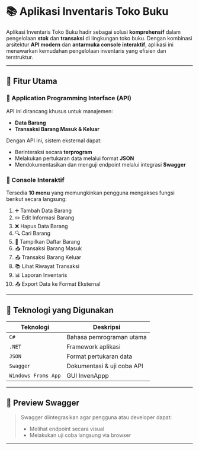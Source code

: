 # 📚 Aplikasi Inventaris Toko Buku

Aplikasi Inventaris Toko Buku hadir sebagai solusi **komprehensif** dalam pengelolaan **stok** dan **transaksi** di lingkungan toko buku. Dengan kombinasi arsitektur **API modern** dan **antarmuka console interaktif**, aplikasi ini menawarkan kemudahan pengelolaan inventaris yang efisien dan terstruktur.

---

## 🔧 Fitur Utama

### 🔹 Application Programming Interface (API)
API ini dirancang khusus untuk manajemen:
- **Data Barang**
- **Transaksi Barang Masuk & Keluar**

Dengan API ini, sistem eksternal dapat:
- Berinteraksi secara **terprogram**
- Melakukan pertukaran data melalui format **JSON**
- Mendokumentasikan dan menguji endpoint melalui integrasi **Swagger**

### 🔹 Console Interaktif
Tersedia **10 menu** yang memungkinkan pengguna mengakses fungsi berikut secara langsung:
1. ➕ Tambah Data Barang
2. ✏️ Edit Informasi Barang
3. ❌ Hapus Data Barang
4. 🔍 Cari Barang
5. 📄 Tampilkan Daftar Barang
6. 📥 Transaksi Barang Masuk
7. 📤 Transaksi Barang Keluar
8. 📚 Lihat Riwayat Transaksi
9. 📊 Laporan Inventaris
10. 📤 Export Data ke Format Eksternal

---

## 🧱 Teknologi yang Digunakan

| Teknologi | Deskripsi |
|----------|------------|
| `C#` | Bahasa pemrograman utama |
| `.NET` | Framework aplikasi |
| `JSON` | Format pertukaran data |
| `Swagger` | Dokumentasi & uji coba API |
| `Windows Froms App` | GUI InvenAppp |

---

## 📸 Preview Swagger

> Swagger diintegrasikan agar pengguna atau developer dapat:
> - Melihat endpoint secara visual
> - Melakukan uji coba langsung via browser

---

